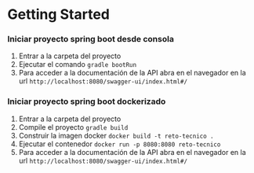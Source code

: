 # Getting Started

### Iniciar proyecto spring boot desde consola
1. Entrar a la carpeta del proyecto
2. Ejecutar el comando `gradle bootRun`
3. Para acceder a la documentación de la API abra en el navegador en la url `http://localhost:8080/swagger-ui/index.html#/`

### Iniciar proyecto spring boot dockerizado
1. Entrar a la carpeta del proyecto
2. Compile el proyecto `gradle build`
3. Construir la imagen docker `docker build -t reto-tecnico .`
4. Ejecutar el contenedor `docker run -p 8080:8080 reto-tecnico`
5. Para acceder a la documentación de la API abra en el navegador en la url `http://localhost:8080/swagger-ui/index.html#/`